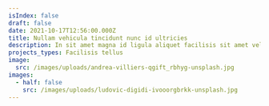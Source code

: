 ```yaml
---
isIndex: false
draft: false
date: 2021-10-17T12:56:00.000Z
title: Nullam vehicula tincidunt nunc id ultricies
description: In sit amet magna id ligula aliquet facilisis sit amet vel sapien.
projects_types: Facilisis tellus
image:
  src: /images/uploads/andrea-villiers-qgift_rbhyg-unsplash.jpg
images:
  - half: false
    src: /images/uploads/ludovic-digidi-ivooorgbrkk-unsplash.jpg
---
```

